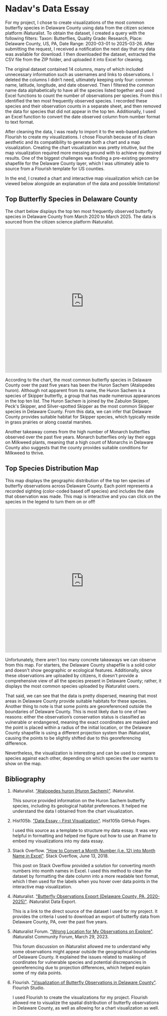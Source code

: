 # Nadav's Data Essay

For my project, I chose to create visualizations of the most common butterfly species in Delaware County using data from the citizen science platform iNaturalist. To obtain the dataset, I created a query with the following filters: Taxon: Butterflies, Quality Grade: Research, Place: Delaware County, US, PA, Date Range: 2020-03-01 to 2025-03-26. After submitting the request, I received a notification the next day that my data was available for download. I then downloaded the dataset, extracted the CSV file from the ZIP folder, and uploaded it into Excel for cleaning.

The original dataset contained 14 columns, many of which included unnecessary information such as usernames and links to observations. I deleted the columns I didn’t need, ultimately keeping only four: common name, latitude, longitude, and date observed. Then I filtered the common name data alphabetically to have all the species listed together and used Excel functions to count the number of observations per species. From this I identified the ten most frequently observed species. I recorded these species and their observation counts in a separate sheet, and then removed the data for species that did not appear in the top ten. Additionally, I used an Excel function to convert the date observed column from number format to text format.

After cleaning the data, I was ready to import it to the web-based platform Flourish to create my visualizations. I chose Flourish because of its clean aesthetic and its compatibility to generate both a chart and a map visualization. Creating the chart visualization was pretty intuitive, but the map visualization required more messing around with to achieve my desired results. One of the biggest challenges was finding a pre-existing geometry shapefile for the Delaware County layer, which I was ultimately able to source from a Flourish template for US counties.

In the end, I created a chart and interactive map visualization which can be viewed below alongside an explanation of the data and possible limitations! 


## Top Butterfly Species in Delaware County 
The chart below displays the top ten most frequently observed butterfly species in Delaware County from March 2020 to March 2025. The data is sourced from the citizen science platform iNaturalist.

<iframe title="Top 10 Butterfly Species in Delaware County 2020-2025" aria-label="Chart Visualization" id="flourish-chart-22354618" src="https://public.flourish.studio/visualisation/22354618/embed" scrolling="no" frameborder="0" style="width: 0; min-width: 100% !important; border: none;" height="463" data-external="1"></iframe><script type="text/javascript">!function(){"use strict";window.addEventListener("message",(function(a){if(void 0!==a.data["datawrapper-height"]){var e=document.querySelectorAll("iframe");for(var t in a.data["datawrapper-height"])for(var r,i=0;r=e[i];i++)if(r.contentWindow===a.source){var d=a.data["datawrapper-height"][t]+"px";r.style.height=d}}}))}(); </script>

According to the chart, the most common butterfly species in Delaware County over the past five years has been the Huron Sachem (Atalopedes huron). Although not apparent from its name, the Huron Sachem is a species of Skipper butterfly, a group that has made numerous appearances in the top ten list. The Huron Sachem is joined by the Zabulon Skipper, Peck's Skipper, and Silver-spotted Skipper as the most common Skipper species in Delaware County. From this data, we can infer that Delaware County provides suitable habitat for Skipper species, which typically reside in grass prairies or along coastal marshes.

Another takeaway comes from the high number of Monarch butterflies observed over the past five years. Monarch butterflies only lay their eggs on Milkweed plants, meaning that a high count of Monarchs in Delaware County also suggests that the county provides suitable conditions for Milkweed to thrive.


## Top Species Distribution Map
This map displays the geographic distribution of the top ten species of butterfly observations across Delaware County. Each point represents a recorded sighting (color-coded based off species) and includes the date that observation was made. This map is interactive and you can click on the species in the legend to turn them on or off!
<iframe title="Flourish Map" aria-label="Map Visualization" id="flourish-map-22404731" src="https://public.flourish.studio/visualisation/22404731/embed" scrolling="no" frameborder="0" style="width: 0; min-width: 100% !important; border: none;" height="463" data-external="1"></iframe><script type="text/javascript">!function(){"use strict";window.addEventListener("message",(function(a){if(void 0!==a.data["datawrapper-height"]){var e=document.querySelectorAll("iframe");for(var t in a.data["datawrapper-height"])for(var r,i=0;r=e[i];i++)if(r.contentWindow===a.source){var d=a.data["datawrapper-height"][t]+"px";r.style.height=d}}}))}(); </script>

Unfortunately, there aren't too many concrete takeaways we can observe from this map. For starters, the Delaware County shapefile is a solid color and doesn't show geographic or ecological features. Additionally, since these observations are uploaded by citizens, it doesn't provide a comprehensive view of all the species present in Delaware County; rather, it displays the most common species uploaded by iNaturalist users.

That said, we can see that the data is pretty dispersed, meaning that most areas in Delaware County provide suitable habitats for these species. Another thing to note is that some points are georeferenced outside the boundaries of Delaware County. This is most likely due to one of two reasons: either the observation’s conservation status is classified as vulnerable or endangered, meaning the exact coordinates are masked and the point is placed within a radius of the initial location, or the Delaware County shapefile is using a different projection system than iNaturalist, causing the points to be slightly shifted due to this georeferencing difference.

Nevertheless, the visualization is interesting and can be used to compare species against each other, depending on which species the user wants to show on the map.

## Bibliography

1. iNaturalist. ["Atalopedes huron (Huron Sachem)"](https://www.inaturalist.org/taxa/1455248-Atalopedes-huron). iNaturalist.  

   This source provided information on the Huron Sachem butterfly species, including its geological habitat preferences. It helped me understand the data I obtained from the chart visualization.

2. Hist105b. ["Data Essay - First Visualization"](https://hist105b.github.io/data-essay/#first-viz). Hist105b GitHub Pages.  

   I used this source as a template to structure my data essay. It was very helpful in formatting and helped me figure out how to use an iframe to embed my visualizations into my data essay.

3. Stack Overflow. ["How to Convert a Month Number (i.e. 12) into Month Name in Excel"](https://stackoverflow.com/questions/50838512/how-to-convert-a-month-number-i-e-12-into-month-name-in-excel). Stack Overflow, June 13, 2018.  

   This post on Stack Overflow provided a solution for converting month numbers into month names in Excel. I used this method to clean the dataset by formatting the date column into a more readable text format, which I then used for the labels when you hover over data points in the interactive map visualization.

4. iNaturalist. ["Butterfly Observations Export (Delaware County, PA, 2020-2025)"](https://www.inaturalist.org/observations/export?verifiable=&page=1&spam=false&place_id=1132&user_id=&project_id=&taxon_id=47224&swlng=&swlat=&nelng=&nelat=&lat=&lng=&radius=&d1=2020-03-01&d2=2025-03-26&quality_grade=research). iNaturalist Data Export.  

   This is a link to the direct source of the dataset I used for my project. It provides the criteria I used to download an export of butterfly data from Delaware County, PA, over the past five years.

5. iNaturalist Forum. ["Wrong Location for My Observations on Explore"](https://forum.inaturalist.org/t/wrong-location-for-my-observations-on-explore/32937). iNaturalist Community Forum, March 29, 2023.  

   This forum discussion on iNaturalist allowed me to understand why some observations might appear outside the geographical boundaries of Delaware County. It explained the issues related to masking of coordinates for vulnerable species and potential discrepancies in georeferencing due to projection differences, which helped explain some of my data points.

6. Flourish. ["Visualization of Butterfly Observations in Delaware County"](https://app.flourish.studio/visualisation/22404731/edit). Flourish Studio.  

   I used Flourish to create the visualizations for my project. Flourish allowed me to visualize the spatial distribution of butterfly observations in Delaware County, as well as allowing for a chart visualization as well.
